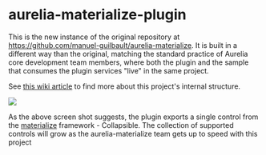 # aurelia-materialize-plugin

This is the new instance of the original repository at https://github.com/manuel-guilbault/aurelia-materialize. It is built in a different way than the original, matching the standard practice of Aurelia core development team members, where both the plugin and the sample that consumes the plugin services "live" in the same project. 

See [this wiki article](https://github.com/aurelia-ui-toolkits/aurelia-materialize-plugin/wiki/How-to-build-and-use-aurelia-materialize-plugin) to find more about this project's internal structure.

![](http://i.imgur.com/Xw124f1.png)
 
As the above screen shot suggests, the plugin exports a single control from the [materialize](http://materializecss.com/) framework - Collapsible. The collection of supported controls will grow as the aurelia-materialize team gets up to speed with this project
